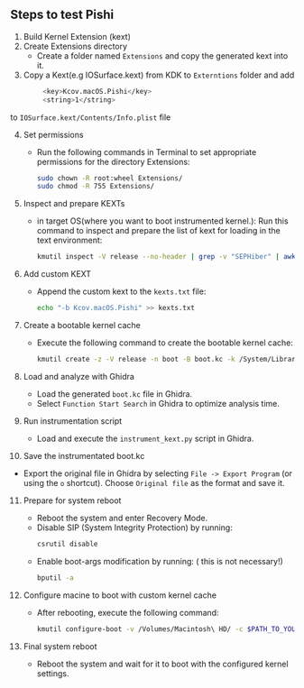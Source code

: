 
## Steps to test Pishi
1. Build Kernel Extension (kext)
2. Create Extensions directory
   - Create a folder named `Extensions` and copy the generated kext into it.
3. Copy a Kext(e.g IOSurface.kext) from KDK to `Externtions` folder and add
```bash
        <key>Kcov.macOS.Pishi</key>
        <string>1</string>
``` 
to `IOSurface.kext/Contents/Info.plist` file

4. Set permissions
   - Run the following commands in Terminal to set appropriate permissions for the directory Extensions:
     ```bash
     sudo chown -R root:wheel Extensions/
     sudo chmod -R 755 Extensions/
     ```
5. Inspect and prepare KEXTs
   - in target OS(where you want to boot instrumented kernel.): Run this command to inspect and prepare the list of kext for loading in the text environment:
     ```bash
     kmutil inspect -V release --no-header | grep -v "SEPHiber" | awk '{print " -b "$1; }' > kexts.txt
     ```
6. Add custom KEXT
   - Append the custom kext to the `kexts.txt` file:
     ```bash
     echo "-b Kcov.macOS.Pishi" >> kexts.txt
     ```
7. Create a bootable kernel cache
   - Execute the following command to create the bootable kernel cache:
     ```bash
     kmutil create -z -V release -n boot -B boot.kc -k /System/Library/kernels/kernel.release.vmapple -r Extensions/ -x $(cat kexts.txt)
     ```

8. Load and analyze with Ghidra
   - Load the generated `boot.kc` file in Ghidra.
   - Select `Function Start Search` in Ghidra to optimize analysis time.

9. Run instrumentation script
   - Load and execute the `instrument_kext.py` script in Ghidra.

10. Save the instrumentated boot.kc
   - Export the original file in Ghidra by selecting `File -> Export Program` (or using the `o` shortcut). Choose `Original file` as the format and save it.

11. Prepare for system reboot
    - Reboot the system and enter Recovery Mode.
    - Disable SIP (System Integrity Protection) by running:
      ```bash
      csrutil disable
      ```
    - Enable boot-args modification by running: ( this is not necessary!) 
      ```bash
      bputil -a
      ```

12. Configure macine to boot with custom kernel cache
    - After rebooting, execute the following command:
      ```bash
      kmutil configure-boot -v /Volumes/Macintosh\ HD/ -c $PATH_TO_YOUR_saved_kc_file_in_ghidra
      ```

13. Final system reboot
    - Reboot the system and wait for it to boot with the configured kernel settings.

